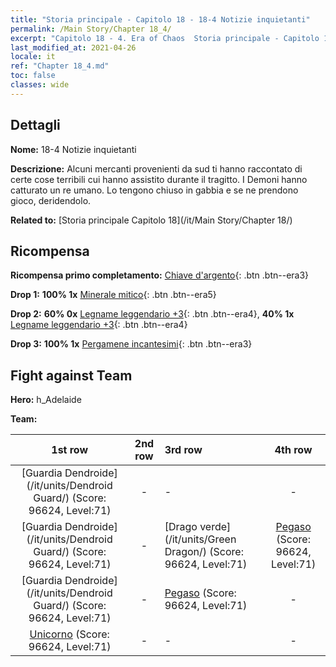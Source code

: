 ```yaml
---
title: "Storia principale - Capitolo 18 - 18-4 Notizie inquietanti"
permalink: /Main Story/Chapter 18_4/
excerpt: "Capitolo 18 - 4. Era of Chaos  Storia principale - Capitolo 18_4. 18-4 Notizie inquietanti"
last_modified_at: 2021-04-26
locale: it
ref: "Chapter 18_4.md"
toc: false
classes: wide
---
```


## Dettagli

 **Nome:** 18-4 Notizie inquietanti

 **Descrizione:** Alcuni mercanti provenienti da sud ti hanno raccontato di certe cose terribili cui hanno assistito durante il tragitto. I Demoni hanno catturato un re umano. Lo tengono chiuso in gabbia e se ne prendono gioco, deridendolo.

 **Related to:** [Storia principale Capitolo 18](/it/Main Story/Chapter 18/)

## Ricompensa

 **Ricompensa primo completamento:** [Chiave d'argento](/ItemsIT/con_693/){: .btn .btn--era3}

 **Drop 1:** **100% 1x** [Minerale mitico](/ItemsIT/mat_61/){: .btn .btn--era5}

 **Drop 2:** **60% 0x** [Legname leggendario +3](/ItemsIT/mat_55/){: .btn .btn--era4}, **40% 1x** [Legname leggendario +3](/ItemsIT/mat_55/){: .btn .btn--era4}

 **Drop 3:** **100% 1x** [Pergamene incantesimi](/ItemsIT/con_694/){: .btn .btn--era3}


## Fight against Team
 **Hero:** h_Adelaide

 **Team:**


  | 1st row | 2nd row | 3rd row | 4th row |
  |:----:|:----:|:----|:----:|
  | [Guardia Dendroide](/it/units/Dendroid Guard/) (Score: 96624, Level:71)  | - | - | - |
  | [Guardia Dendroide](/it/units/Dendroid Guard/) (Score: 96624, Level:71)  | - | [Drago verde](/it/units/Green Dragon/) (Score: 96624, Level:71)  | [Pegaso](/it/units/Pegasus/) (Score: 96624, Level:71)  |
  | [Guardia Dendroide](/it/units/Dendroid Guard/) (Score: 96624, Level:71)  | - | [Pegaso](/it/units/Pegasus/) (Score: 96624, Level:71)  | - |
  | [Unicorno](/it/units/Unicorn/) (Score: 96624, Level:71)  | - | - | - |


